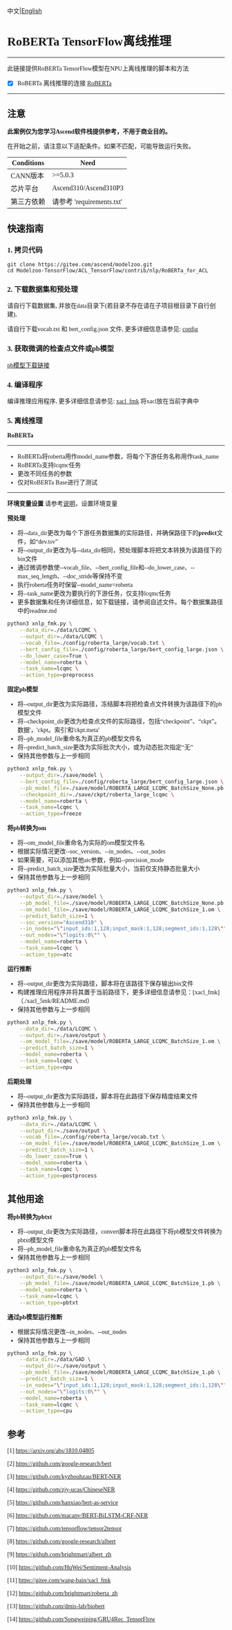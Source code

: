 中文|[English](README_EN.md)
# <font face="微软雅黑">

# RoBERTa TensorFlow离线推理

***
此链接提供RoBERTa TensorFlow模型在NPU上离线推理的脚本和方法

* [x] RoBERTa 离线推理的连接 [RoBERTa](https://github.com/brightmart/roberta_zh) 

***

## 注意
**此案例仅为您学习Ascend软件栈提供参考，不用于商业目的。**

在开始之前，请注意以下适配条件。如果不匹配，可能导致运行失败。

| Conditions | Need |
| --- | --- |
| CANN版本 | >=5.0.3 |
| 芯片平台| Ascend310/Ascend310P3 |
| 第三方依赖| 请参考 'requirements.txt' |

## 快速指南

### 1. 拷贝代码
```shell
git clone https://gitee.com/ascend/modelzoo.git
cd Modelzoo-TensorFlow/ACL_TensorFlow/contrib/nlp/RoBERTa_for_ACL
```

### 2. 下载数据集和预处理

请自行下载数据集, 并放在data目录下(若目录不存在请在子项目根目录下自行创建),

请自行下载vocab.txt 和 bert_config.json 文件, 更多详细信息请参见: [config](./config/README.md)

### 3. 获取微调的检查点文件或pb模型

[pb模型下载链接](https://ascend-repo-modelzoo.obs.cn-east-2.myhuaweicloud.com/model/2022-12-12_tf/ROEBERTA_for_ACL/ROBERTA_LARGE_LCQMC_BatchSize_None.pb)

### 4. 编译程序
编译推理应用程序, 更多详细信息请参见: [xacl_fmk](./xacl_fmk/README.md)
将xacl放在当前字典中

### 5. 离线推理

**RoBERTa**
***
* RoBERTa将roberta用作model_name参数，将每个下游任务名称用作task_name
* RoBERTa支持lcqmc任务
* 更改不同任务的参数
* 仅对RoBERTa Base进行了测试
***
**环境变量设置**
请参考[说明](https://gitee.com/ascend/ModelZoo-TensorFlow/wikis/02.%E7%A6%BB%E7%BA%BF%E6%8E%A8%E7%90%86%E6%A1%88%E4%BE%8B/Ascend%E5%B9%B3%E5%8F%B0%E6%8E%A8%E7%90%86%E7%8E%AF%E5%A2%83%E5%8F%98%E9%87%8F%E8%AE%BE%E7%BD%AE?sort_id=6458719)，设置环境变量

**预处理**
* 将--data_dir更改为每个下游任务数据集的实际路径，并确保路径下的**predict**文件，如“dev.tsv”
* 将--output_dir更改为与--data_dir相同，预处理脚本将把文本转换为该路径下的bin文件
* 通过微调参数使--vocab_file、--bert_config_file和--do_lower_case、--max_seq_length、--doc_stride等保持不变
* 执行roberta任务时保留--model_name=roberta
* 将--task_name更改为要执行的下游任务，仅支持lcqmc任务
* 更多数据集和任务详细信息，如下载链接，请参阅自述文件。每个数据集路径中的readme.md
```Bash
python3 xnlp_fmk.py \
    --data_dir=./data/LCQMC \
    --output_dir=./data/LCQMC \
    --vocab_file=./config/roberta_large/vocab.txt \
    --bert_config_file=./config/roberta_large/bert_config_large.json \
    --do_lower_case=True \
    --model_name=roberta \
    --task_name=lcqmc \
    --action_type=preprocess

```

**固定pb模型**
* 将--output_dir更改为实际路径，冻结脚本将把检查点文件转换为该路径下的pb模型文件
* 将--checkpoint_dir更改为检查点文件的实际路径，包括“checkpoint”、“ckpt”。数据'，'ckpt。索引'和'ckpt.meta'
* 将--pb_model_file重命名为真正的pb模型文件名
* 将--predict_batch_size更改为实际批次大小，或为动态批次指定“无”
* 保持其他参数与上一步相同
```Bash
python3 xnlp_fmk.py \
    --output_dir=./save/model \
    --bert_config_file=./config/roberta_large/bert_config_large.json \
    --pb_model_file=./save/model/ROBERTA_LARGE_LCQMC_BatchSize_None.pb \
    --checkpoint_dir=./save/ckpt/roberta_large_lcqmc \
    --model_name=roberta \
    --task_name=lcqmc \
    --action_type=freeze

```

**将pb转换为om**
* 将--om_model_file重命名为实际的om模型文件名
* 根据实际情况更改--soc_version、--in_nodes、--out_nodes
* 如果需要，可以添加其他atc参数，例如--precision_mode
* 将--predict_batch_size更改为实际批量大小，当前仅支持静态批量大小
* 保持其他参数与上一步相同
```Bash
python3 xnlp_fmk.py \
    --output_dir=./save/model \
    --pb_model_file=./save/model/ROBERTA_LARGE_LCQMC_BatchSize_None.pb \
    --om_model_file=./save/model/ROBERTA_LARGE_LCQMC_BatchSize_1.om \
    --predict_batch_size=1 \
    --soc_version="Ascend310" \
    --in_nodes="\"input_ids:1,128;input_mask:1,128;segment_ids:1,128\"" \
    --out_nodes="\"logits:0\"" \
    --model_name=roberta \
    --task_name=lcqmc \
    --action_type=atc

```

**运行推断**
* 将--output_dir更改为实际路径，脚本将在该路径下保存输出bin文件
* 构建推理应用程序并将其置于当前路径下，更多详细信息请参见：[xacl_fmk]（./xacl_5mk/README.md）
* 保持其他参数与上一步相同
```Bash
python3 xnlp_fmk.py \
    --data_dir=./data/LCQMC \
    --output_dir=./save/output \
    --om_model_file=./save/model/ROBERTA_LARGE_LCQMC_BatchSize_1.om \
    --predict_batch_size=1 \
    --model_name=roberta \
    --task_name=lcqmc \
    --action_type=npu

```

**后期处理**
* 将--output_dir更改为实际路径，脚本将在此路径下保存精度结果文件
* 保持其他参数与上一步相同
```Bash
python3 xnlp_fmk.py \
    --data_dir=./data/LCQMC \
    --output_dir=./save/output \
    --vocab_file=./config/roberta_large/vocab.txt \
    --om_model_file=./save/model/ROBERTA_LARGE_LCQMC_BatchSize_1.om \
    --predict_batch_size=1 \
    --do_lower_case=True \
    --model_name=roberta \
    --task_name=lcqmc \
    --action_type=postprocess

```

## 其他用途
**将pb转换为pbtxt**
* 将--output_dir更改为实际路径，convert脚本将在此路径下将pb模型文件转换为pbtxt模型文件
* 将--pb_model_file重命名为真正的pb模型文件名
* 保持其他参数与上一步相同
```Bash
python3 xnlp_fmk.py \
    --output_dir=./save/model \
    --pb_model_file=./save/model/ROBERTA_LARGE_LCQMC_BatchSize_1.pb \
    --model_name=roberta \
    --task_name=lcqmc \
    --action_type=pbtxt

```

**通过pb模型运行推断**
* 根据实际情况更改--in_nodes、--out_nodes
* 保持其他参数与上一步相同
```Bash
python3 xnlp_fmk.py \
    --data_dir=./data/GAD \
    --output_dir=./save/output \
    --pb_model_file=./save/model/ROBERTA_LARGE_LCQMC_BatchSize_1.pb \
    --predict_batch_size=1 \
    --in_nodes="\"input_ids:1,128;input_mask:1,128;segment_ids:1,128\"" \
    --out_nodes="\"logits:0\"" \
    --model_name=roberta \
    --task_name=lcqmc \
    --action_type=cpu

```

## 参考

[1] https://arxiv.org/abs/1810.04805

[2] https://github.com/google-research/bert

[3] https://github.com/kyzhouhzau/BERT-NER

[4] https://github.com/zjy-ucas/ChineseNER

[5] https://github.com/hanxiao/bert-as-service

[6] https://github.com/macanv/BERT-BiLSTM-CRF-NER

[7] https://github.com/tensorflow/tensor2tensor

[8] https://github.com/google-research/albert

[9] https://github.com/brightmart/albert_zh

[10] https://github.com/HqWei/Sentiment-Analysis

[11] https://gitee.com/wang-bain/xacl_fmk

[12] https://github.com/brightmart/roberta_zh

[13] https://github.com/dmis-lab/biobert

[14] https://github.com/Songweiping/GRU4Rec_TensorFlow

# </font>
